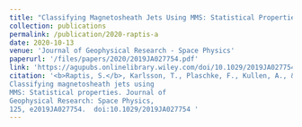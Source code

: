 ```yaml
---
title: "Classifying Magnetosheath Jets Using MMS: Statistical Properties"
collection: publications
permalink: /publication/2020-raptis-a
date: 2020-10-13
venue: 'Journal of Geophysical Research - Space Physics'
paperurl: '/files/papers/2020/2019JA027754.pdf'
link: 'https://agupubs.onlinelibrary.wiley.com/doi/10.1029/2019JA027754'
citation: '<b>Raptis, S.</b>, Karlsson, T., Plaschke, F., Kullen, A., & Lindqvist, P.-A. (2020).
Classifying magnetosheath jets using
MMS: Statistical properties. Journal of
Geophysical Research: Space Physics,
125, e2019JA027754.  doi:10.1029/2019JA027754 '
---
```

